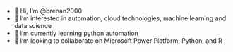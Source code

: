 - 👋 Hi, I’m @brenan2000
- 👀 I’m interested in automation, cloud technologies, machine learning and data science
- 🌱 I’m currently learning python automation
- 💞️ I’m looking to collaborate on Microsoft Power Platform, Python, and R
